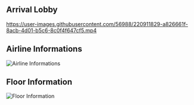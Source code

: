 ## Arrival Lobby

https://user-images.githubusercontent.com/56988/220911829-a826661f-8acb-4d01-b5c6-8c0f4f647cf5.mp4

## Airline Informations

![Airline Informations](https://user-images.githubusercontent.com/56988/220918111-adf4abfd-3bdc-4174-adef-420380db383c.jpg)

## Floor Information

![Floor Information](https://user-images.githubusercontent.com/56988/220914073-6b2d9734-805b-4709-be7f-2a9894e6cf13.jpg)


